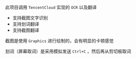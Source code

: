 ﻿此项目调用 `TencentCloud` 实现的 `OCR` 以及翻译

* 支持截图文字识别
* 支持划词翻译
* 支持截图翻译

截图是使用 `Graphics` 进行绘制的，会有明显的卡顿感觉

划词（屏幕取词）是采用模拟发送 `Ctrl+C` ，然后再从剪切板取词